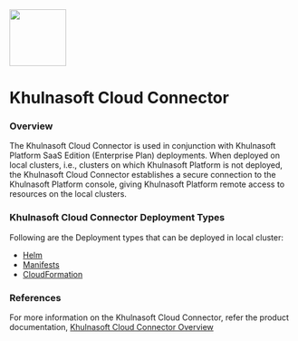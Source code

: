 <img src="https://avatars3.githubusercontent.com/u/12783832?s=200&v=4" height="100" width="100" />

# Khulnasoft Cloud Connector

### Overview

The Khulnasoft Cloud Connector is used in conjunction with Khulnasoft Platform SaaS Edition (Enterprise Plan) deployments. When deployed on local clusters, i.e., clusters on which Khulnasoft Platform is not deployed, the Khulnasoft Cloud Connector establishes a secure connection to the Khulnasoft Platform console, giving Khulnasoft Platform remote access to resources on the local clusters.

### Khulnasoft Cloud Connector Deployment Types
Following are the Deployment types that can be deployed in local cluster:
* [Helm](./kubernetes_and_openshift/helm)
* [Manifests](./kubernetes_and_openshift/manifests)
* [CloudFormation](./ecs/cloudformation/khulnasoft-ecs-fargate)

### References
For more information on the Khulnasoft Cloud Connector, refer the product documentation, [Khulnasoft Cloud Connector Overview](https://docs.khulnasoft.com/docs/khulnasoft-cloud-connector)